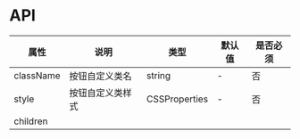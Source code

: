 # API

|    属性    |   说明   |    类型    |  默认值  | 是否必须 |
| --------- | ------- | --------- | ------- | ------- |
| className    | 按钮自定义类名|  string   |   -   | 否 |
| style    | 按钮自定义类样式|  CSSProperties   |   -   | 否|
| children | | | | |